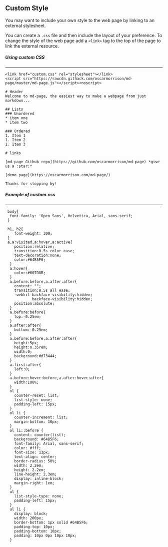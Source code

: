 ## Custom Style

You may want to include your own style to the web page by linking to an external stylesheet. 

You can create a `.css` file and then include the layout of your preference. To change the style of the web page add a `<link>` tag to the top of the page to link the external resource.

##### Using custom CSS
---
```
<link href="custom.css" rel="stylesheet"></link>
<script src="https://rawcdn.githack.com/oscarmorrison/md-page/master/md-page.js"></script><noscript>

# Header
Welcome to md-page, the easiest way to make a webpage from just markdown...
 
## Lists
### Unordered
* item one
* item two
 
### Ordered
1. Item 1
1. Item 2
1. Item 3
 
# links
 
[md-page Github repo](https://github.com/oscarmorrison/md-page) *give us a :star:*
 
[demo page](https://oscarmorrison.com/md-page/)
 
Thanks for stopping by!
```
##### Example of custom.css
---

```
 body{
  font-family: 'Open Sans', Helvetica, Arial, sans-serif;
 }

 h1, h2{
	font-weight: 300;
 }
 a,a:visited,a:hover,a:active{
    position:relative;
    transition:0.5s color ease;
    text-decoration:none;
    color:#64B5F6;
  }
  a:hover{
    color:#607D8B;
  }
  a.before:before,a.after:after{
    content: "";
    transition:0.5s all ease;
    -webkit-backface-visibility:hidden;
            backface-visibility:hidden;
    position:absolute;
  }
  a.before:before{
    top:-0.25em;
  }
  a.after:after{
    bottom:-0.25em;
  }
  a.before:before,a.after:after{
    height:5px;
    height:0.35rem;
    width:0;
    background:#d73444;
  }
  a.first:after{
    left:0;
  }
  a.before:hover:before,a.after:hover:after{
    width:100%;
  }
  ol {
    counter-reset: list;
    list-style: none;
    padding-left: 15px;
  }
  ol li {
    counter-increment: list;
    margin-bottom: 10px;
  }
  ol li::before {
    content: counter(list);
    background: #64B5F6;
    font-family: Arial, sans-serif;
    color: #fff;
    font-size: 13px;
    text-align: center;
    border-radius: 50%;
    width: 2.2em;
    height: 2.2em;
    line-height: 2.3em;
    display: inline-block;
    margin-right: 1em;
  }
  ul {
    list-style-type: none;
    padding-left: 15px;
  }
  ul li {
    display: block;
    width: 200px;
    border-bottom: 1px solid #64B5F6;
    padding-top: 10px;
    padding-bottom: 10px;
    padding: 10px 0px 10px 10px;
  }
```
